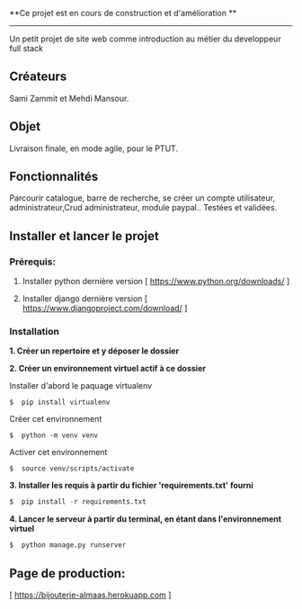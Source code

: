 **Ce projet est en cours de construction et d'amélioration **

* * *

Un petit projet de site web comme introduction au métier du developpeur full stack

## Créateurs

Sami Zammit et Mehdi Mansour.

## Objet

Livraison finale, en mode agile, pour le PTUT.


## Fonctionnalités
 

Parcourir catalogue, barre de recherche, se créer un compte utilisateur,
administrateur,Crud administrateur, module paypal.. Testées et validées.



## Installer et lancer le projet

### Prérequis:

1. Installer python dernière version
[ https://www.python.org/downloads/ ]

2. Installer django dernière version
[ https://www.djangoproject.com/download/ ]



### Installation
**1. Créer un repertoire et y déposer le dossier**

**2. Créer un environnement virtuel actif à ce dossier**

Installer d'abord le paquage virtualenv
```
$  pip install virtualenv
```

Créer cet environnement

```
$  python -m venv venv
```


Activer cet environnement


```
$  source venv/scripts/activate
```

**3. Installer les requis à partir du fichier  'requirements.txt' fourni**
```python
$  pip install -r requirements.txt
```



**4. Lancer le serveur à partir du terminal, en étant dans l'environnement virtuel**

```python
$  python manage.py runserver
```

## Page de production:

[ https://bijouterie-almaas.herokuapp.com ]



